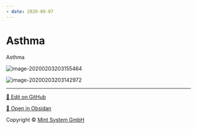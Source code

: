 ```yaml
---
- date: 2020-09-07
---
```


# Asthma

Asthma

<!-- asthma severity and therapy -->

![image-20200203203155464](https://photos.thisispiggy.com/file/wikiFiles/image-20200203203155464.png)

![image-20200203203142972](https://photos.thisispiggy.com/file/wikiFiles/image-20200203203142972.png)


<hr>

[📝 Edit on GitHub](https://github.com/Mint-System/Knowledge/blob/master/Asthma.md)

[📂 Open in Obsidan](obsidian://open?vault=Knowledge%20Mint%20System&file=Asthma.md ':target=_self')

<footer>Copyright © <a href="https://www.mint-system.ch/">Mint System GmbH</a></footer>